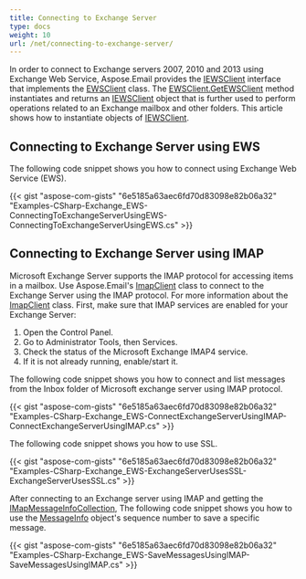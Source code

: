 ```yaml
---
title: Connecting to Exchange Server
type: docs
weight: 10
url: /net/connecting-to-exchange-server/
---
```



In order to connect to Exchange servers 2007, 2010 and 2013 using Exchange Web Service, Aspose.Email provides the [IEWSClient](https://apireference.aspose.com/net/email/aspose.email.clients.exchange.webservice/iewsclient) interface that implements the [EWSClient](https://apireference.aspose.com/net/email/aspose.email.clients.exchange.webservice/ewsclient) class. The [EWSClient.GetEWSClient](https://apireference.aspose.com/net/email/aspose.email.clients.exchange.webservice.ewsclient/getewsclient/methods/2) method instantiates and returns an [IEWSClient](https://apireference.aspose.com/net/email/aspose.email.clients.exchange.webservice/iewsclient) object that is further used to perform operations related to an Exchange mailbox and other folders. This article shows how to instantiate objects of [IEWSClient](https://apireference.aspose.com/net/email/aspose.email.clients.exchange.webservice/iewsclient).
## **Connecting to Exchange Server using EWS**
The following code snippet shows you how to connect using Exchange Web Service (EWS).



{{< gist "aspose-com-gists" "6e5185a63aec6fd70d83098e82b06a32" "Examples-CSharp-Exchange_EWS-ConnectingToExchangeServerUsingEWS-ConnectingToExchangeServerUsingEWS.cs" >}}
## **Connecting to Exchange Server using IMAP**
Microsoft Exchange Server supports the IMAP protocol for accessing items in a mailbox. Use Aspose.Email's [ImapClient](https://apireference.aspose.com/net/email/aspose.email.clients.imap/imapclient) class to connect to the Exchange Server using the IMAP protocol. For more information about the [ImapClient](https://apireference.aspose.com/net/email/aspose.email.clients.imap/imapclient) class. First, make sure that IMAP services are enabled for your Exchange Server:

1. Open the Control Panel.
1. Go to Administrator Tools, then Services.
1. Check the status of the Microsoft Exchange IMAP4 service.
1. If it is not already running, enable/start it.

The following code snippet shows you how to connect and list messages from the Inbox folder of Microsoft exchange server using IMAP protocol.



{{< gist "aspose-com-gists" "6e5185a63aec6fd70d83098e82b06a32" "Examples-CSharp-Exchange_EWS-ConnectExchangeServerUsingIMAP-ConnectExchangeServerUsingIMAP.cs" >}}



The following code snippet shows you how to use SSL.



{{< gist "aspose-com-gists" "6e5185a63aec6fd70d83098e82b06a32" "Examples-CSharp-Exchange_EWS-ExchangeServerUsesSSL-ExchangeServerUsesSSL.cs" >}}



After connecting to an Exchange server using IMAP and getting the [IMapMessageInfoCollection](https://apireference.aspose.com/net/email/aspose.email.clients.imap/imapmessageinfocollection), The following code snippet shows you how to use the [MessageInfo](https://apireference.aspose.com/net/email/aspose.email.storage.pst/messageinfo) object's sequence number to save a specific message.



{{< gist "aspose-com-gists" "6e5185a63aec6fd70d83098e82b06a32" "Examples-CSharp-Exchange_EWS-SaveMessagesUsingIMAP-SaveMessagesUsingIMAP.cs" >}}
